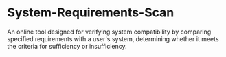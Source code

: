 # System-Requirements-Scan
An online tool designed for verifying system compatibility by comparing specified requirements with a user's system, determining whether it meets the criteria for sufficiency or insufficiency.

